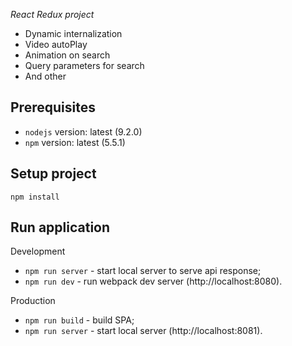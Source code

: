 _React Redux project_

- Dynamic internalization
- Video autoPlay
- Animation on search
- Query parameters for search
- And other

## Prerequisites

- `nodejs` version: latest (9.2.0)
- `npm` version: latest (5.5.1)

## Setup project

```
npm install
```

## Run application
Development

- `npm run server` - start local server to serve api response;
- `npm run dev` - run webpack dev server (http://localhost:8080).

Production

- `npm run build` - build SPA;
- `npm run server` - start local server (http://localhost:8081). 
